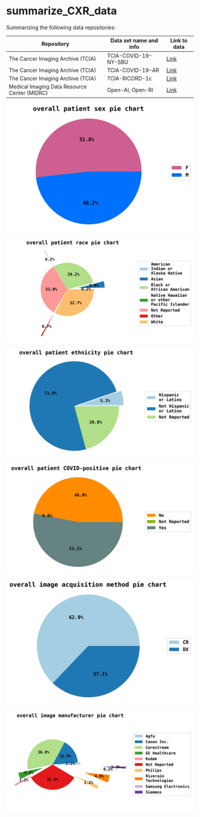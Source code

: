 # summarize_CXR_data
Summarizing the following data repositories:

| Repository  | Data set name and info  | Link to data |
| ----------- | ----------------------- | ------------ |
| The Cancer Imaging Archive (TCIA) | TCIA-COVID-19-NY-SBU | [Link](https://wiki.cancerimagingarchive.net/pages/viewpage.action?pageId=89096912) |
| The Cancer Imaging Archive (TCIA) | TCIA-COVID-19-AR | [Link](https://wiki.cancerimagingarchive.net/pages/viewpage.action?pageId=70226443) |
| The Cancer Imaging Archive (TCIA) | TCIA-RICORD-1c | [Link](https://wiki.cancerimagingarchive.net/pages/viewpage.action?pageId=70230281)|
| Medical Imaging Data Resource Center (MIDRC) | Open-AI, Open-RI | [Link](https://data.midrc.org/) |



<p align="center">
<img
  src="/data/visuals/patient_sex__overall__pie_chart.png" alt="patient sex overall pie chart"
  style="display: block; margin-left: auto; margin-right: auto; width: 500px;">
</p>

<p align="center">
<img
  src="/data/visuals/patient_race__overall__pie_chart.png" alt="patient race overall pie chart"
  style="display: block; margin-left: auto; margin-right: auto; width: 500px;">
 </p>
 
 <p align="center">
<img
  src="/data/visuals/patient_ethnicity__overall__pie_chart.png" alt="patient ethnicity overall pie chart"
  style="display: block; margin-left: auto; margin-right: auto; width: 500px;">
 </p>
 
  <p align="center">
<img
  src="/data/visuals/patient_COVID_positive__overall__pie_chart.png" alt="patient COVID positive overall pie chart"
  style="display: block; margin-left: auto; margin-right: auto; width: 500px;">
 </p>
 
  <p align="center">
<img
  src="/data/visuals/image_acquisition_method__overall__pie_chart.png" alt="image acquisition method overall pie chart"
  style="display: block; margin-left: auto; margin-right: auto; width: 500px;">
 </p>
 
  <p align="center">
<img
  src="/data/visuals/image_manufacturer__overall__pie_chart.png" alt="image manufacturer overall pie chart"
  style="display: block; margin-left: auto; margin-right: auto; width: 500px;">
 </p>
